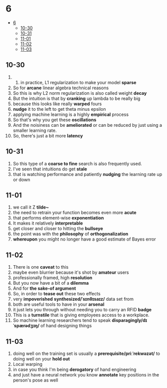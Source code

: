 # 6

- [6](#6)
  - [10-30](#10-30)
  - [10-31](#10-31)
  - [11-01](#11-01)
  - [11-02](#11-02)
  - [11-03](#11-03)

## 10-30

1. 1. in practice, L1 regularization to make your model **sparse**
2. So for **arcane** linear algebra technical reasons
3. So this is why L2 norm regularization is also called weight **decay**
4. But the intuition is that by **cranking** up lambda to be really big
5. because this looks like really **warped** fours
6. **nudge** it to the left to get theta minus epsilon
7. applying machine learning is a highly **empirical** process
8. So that's why you get these **oscillations**
9. And the noisiness can be **ameliorated** or can be reduced by just using a smaller learning rate.
10. So, there's just a bit more **latency**

## 10-31

1. So this type of a **coarse to fine** search is also frequently used.
2. I've seen that intuitions do get **stale**
3. that is watching performance and patiently **nudging** the learning rate up or down

## 11-01

1. we call it Z **tilde~**
2. the need to retrain your function becomes even more **acute**
3. that performs element-wise **exponentiation**
4. lt makes it relatively **interpretable**
5. get closer and closer to hitting the **bullseye**
6. the point was with the **philosophy** of **orthogonalization**
7. **whereupon** you might no longer have a good estimate of Bayes error

## 11-02

1. There is one **caveat** to this
2. maybe even blurrier because it's shot by **amateur** users
3. professionally framed, high **resolution**
4. But you now have a bit of a **dilemma**
5. And for **the sake-of argument**
6. So, in order to **tease out** these two effects
7. very **impoverished** **synthesized/ˈsɪnθɪsaɪz/** data set from
8. both are useful tools to have in your **arsenal**
9. it just lets you through without needing you to carry an RFID **badge**
10. This is a **turnstile** that is giving employees access to a workplace.
11. So machine learning researchers tend to speak **disparagingly/dɪˈspærədʒɪŋ/** of hand designing things

## 11-03

1. doing well on the training set is usually a **prerequisite/priːˈrekwəzət/** to doing well on your **hold out**
2. Local warping
3. in case you think I'm being **derogatory** of hand engineering
4. and just have a neural network you know **annotate** key positions in the person's pose as well
